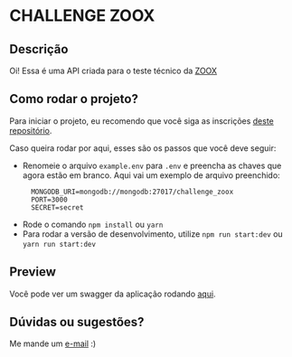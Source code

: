 # CHALLENGE ZOOX

## Descrição
Oi! Essa é uma API criada para o teste técnico da [ZOOX](https://zooxsmart.com/en/)

## Como rodar o projeto?
Para iniciar o projeto, eu recomendo que você siga as inscrições [deste repositório](https://github.com/wricke/challenge-zoox-workspace).
    
  Caso queira rodar por aqui, esses são os passos que você deve seguir:

  - Renomeie o arquivo `example.env` para `.env` e preencha as chaves que agora estão em branco. Aqui vai um exemplo de arquivo preenchido:
    ```
      MONGODB_URI=mongodb://mongodb:27017/challenge_zoox
      PORT=3000
      SECRET=secret
    ```
  - Rode o comando `npm install` ou `yarn`
  - Para rodar a versão de desenvolvimento, utilize `npm run start:dev` ou `yarn run start:dev`

## Preview
Você pode ver um swagger da aplicação rodando [aqui](https://challenge-zoox-api.herokuapp.com/api/docs).

## Dúvidas ou sugestões?
Me mande um [e-mail](mailto:wrickee@gmail.com) :)